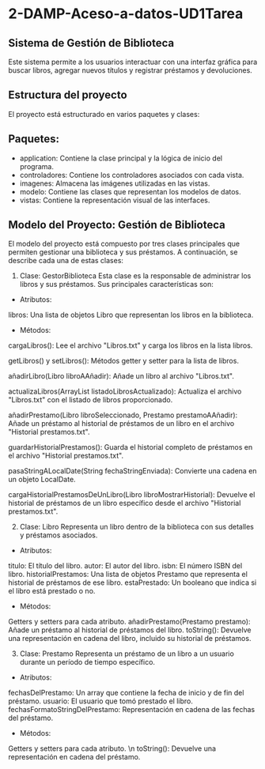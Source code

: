 # 2-DAMP-Aceso-a-datos-UD1Tarea

## Sistema de Gestión de Biblioteca
Este sistema permite a los usuarios interactuar con una interfaz gráfica para buscar libros, agregar nuevos títulos y registrar préstamos y devoluciones.

## Estructura del proyecto
El proyecto está estructurado en varios paquetes y clases:

## Paquetes:
 - application: Contiene la clase principal y la lógica de inicio del programa.
- controladores: Contiene los controladores asociados con cada vista.
- imagenes: Almacena las imágenes utilizadas en las vistas.
- modelo: Contiene las clases que representan los modelos de datos.
- vistas: Contiene la representación visual de las interfaces.

## Modelo del Proyecto: Gestión de Biblioteca

El modelo del proyecto está compuesto por tres clases principales que permiten gestionar una biblioteca y sus préstamos. A continuación, se describe cada una de estas clases:

1. Clase: GestorBiblioteca
Esta clase es la responsable de administrar los libros y sus préstamos. Sus principales características son:

 - Atributos:

libros: Una lista de objetos Libro que representan los libros en la biblioteca.

 - Métodos:

cargaLibros(): Lee el archivo "Libros.txt" y carga los libros en la lista libros.

getLibros() y setLibros(): Métodos getter y setter para la lista de libros.

añadirLibro(Libro libroAAñadir): Añade un libro al archivo "Libros.txt".

actualizaLibros(ArrayList<Libro> listadoLibrosActualizado): Actualiza el archivo "Libros.txt" con el listado de libros proporcionado.

añadirPrestamo(Libro libroSeleccionado, Prestamo prestamoAAñadir): Añade un préstamo al historial de préstamos de un libro en el archivo "Historial prestamos.txt".

guardarHistorialPrestamos(): Guarda el historial completo de préstamos en el archivo "Historial prestamos.txt".

pasaStringALocalDate(String fechaStringEnviada): Convierte una cadena en un objeto LocalDate.

cargaHistorialPrestamosDeUnLibro(Libro libroMostrarHistorial): Devuelve el historial de préstamos de un libro específico desde el archivo "Historial prestamos.txt".


2. Clase: Libro
Representa un libro dentro de la biblioteca con sus detalles y préstamos asociados.

 - Atributos:

titulo: El título del libro.
autor: El autor del libro.
isbn: El número ISBN del libro.
historialPrestamos: Una lista de objetos Prestamo que representa el historial de préstamos de ese libro.
estaPrestado: Un booleano que indica si el libro está prestado o no.

 - Métodos:

Getters y setters para cada atributo.
añadirPrestamo(Prestamo prestamo): Añade un préstamo al historial de préstamos del libro.
toString(): Devuelve una representación en cadena del libro, incluido su historial de préstamos.


3. Clase: Prestamo
Representa un préstamo de un libro a un usuario durante un período de tiempo específico.

 - Atributos:

fechasDelPrestamo: Un array que contiene la fecha de inicio y de fin del préstamo.
usuario: El usuario que tomó prestado el libro.
fechasFormatoStringDelPrestamo: Representación en cadena de las fechas del préstamo.

 - Métodos:

Getters y setters para cada atributo. \n
toString(): Devuelve una representación en cadena del préstamo.
